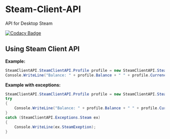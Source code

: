# Steam-Client-API
API for Desktop Steam

[![Codacy Badge](https://app.codacy.com/project/badge/Grade/dd1774b107464d3e9f4805df8ecdf135)](https://www.codacy.com/gh/Nekiplay/Steam-Client-API/dashboard?utm_source=github.com&amp;utm_medium=referral&amp;utm_content=Nekiplay/Steam-Client-API&amp;utm_campaign=Badge_Grade)

## Using Steam Client API

**Example:**
```C#
SteamClientAPI.SteamClientAPI.Profile profile = new SteamClientAPI.SteamClientAPI.Profile();
Console.WriteLine("Balance: " + profile.Balance + " " + profile.Currency);
```

**Example with exceptions:**
```C#
SteamClientAPI.SteamClientAPI.Profile profile = new SteamClientAPI.SteamClientAPI.Profile();
try
{
    Console.WriteLine("Balance: " + profile.Balance + " " + profile.Currency);
}
catch (SteamClientAPI.Exceptions.Steam ex)
{
    Console.WriteLine(ex.SteamExeption);
}
```
